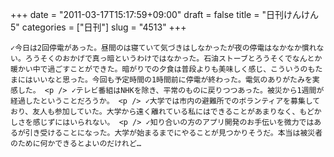 +++
date = "2011-03-17T15:17:59+09:00"
draft = false
title = "日刊けんけん5"
categories = ["日刊"]
slug = "4513"
+++


    ✓今日は2回停電があった。昼間のは寝ていて気づきはしなかったが夜の停電はなかなか慣れない。ろうそくのおかげで真っ暗というわけではなかった。石油ストーブとろうそくでなんとか暖かい中で過ごすことができた。暗がりでの夕食は普段よりも美味しく感じ、こういうのもたまにはいいなと思った。今回も予定時間の1時間前に停電が終わった。電気のありがたみを実感した。 <p /> ✓テレビ番組はNHKを除き、平常のものに戻りつつあった。被災から1週間が経過したということだろうか。 <p /> ✓大学では市内の避難所でのボランティアを募集しており、友人も参加していた。大学から遠く離れている私にはできることがあまりなく、もどかしさを感じずにはいられない。 <p /> ✓知り合いの方のアプリ開発のお手伝いを微力ではあるが引き受けることになった。大学が始まるまでにやることが見つかりそうだ。本当は被災者のために何かできるとよいのだけれど…
  
